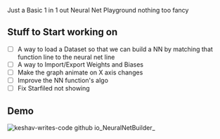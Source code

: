 Just a Basic 1 in 1 out Neural Net Playground nothing too fancy

## Stuff to Start working on 
- [ ] A way to load a Dataset so that we can build a NN by matching that function line to the neural net line
- [ ] A way to Import/Export Weights and Biases 
- [ ] Make the graph animate on X axis changes
- [ ] Improve the NN function's algo
- [ ] Fix Starfiled not showing

## Demo
![keshav-writes-code github io_NeuralNetBuilder_](https://github.com/user-attachments/assets/5c9904c5-2ef1-4612-92c5-6cf4fe617ae1)
